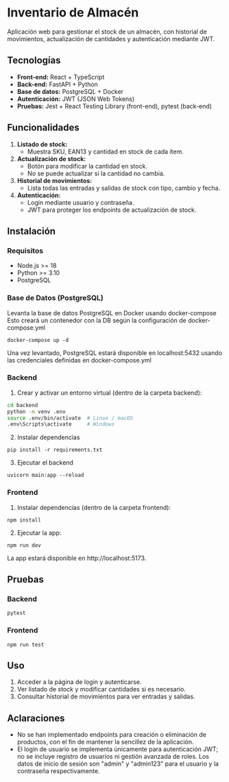 # Inventario de Almacén

Aplicación web para gestionar el stock de un almacén, con historial de movimientos, actualización de cantidades y autenticación mediante JWT.

## Tecnologías

- **Front-end:** React + TypeScript  
- **Back-end:** FastAPI + Python  
- **Base de datos:** PostgreSQL + Docker 
- **Autenticación:** JWT (JSON Web Tokens)  
- **Pruebas:** Jest + React Testing Library (front-end), pytest (back-end)  

## Funcionalidades

1. **Listado de stock:**  
   - Muestra SKU, EAN13 y cantidad en stock de cada ítem.
2. **Actualización de stock:**  
   - Botón para modificar la cantidad en stock.
   - No se puede actualizar si la cantidad no cambia.
3. **Historial de movimientos:**  
   - Lista todas las entradas y salidas de stock con tipo, cambio y fecha.
4. **Autenticación:**  
   - Login mediante usuario y contraseña.  
   - JWT para proteger los endpoints de actualización de stock.

## Instalación

### Requisitos

- Node.js >= 18  
- Python >= 3.10  
- PostgreSQL

### Base de Datos (PostgreSQL)
Levanta la base de datos PostgreSQL en Docker usando docker-compose
Esto creará un contenedor con la DB según la configuración de docker-compose.yml
```
docker-compose up -d
```

Una vez levantado, PostgreSQL estará disponible en localhost:5432 usando las credenciales definidas en docker-compose.yml


### Backend

1. Crear y activar un entorno virtual (dentro de la carpeta backend):

```bash
cd backend
python -m venv .env
source .env/bin/activate  # Linux / macOS
.env\Scripts\activate     # Windows
```

2. Instalar dependencias
```
pip install -r requirements.txt
```

3. Ejecutar el backend
```
uvicorn main:app --reload
```

### Frontend

1. Instalar dependencias (dentro de la carpeta frontend):
```
npm install
```

2. Ejecutar la app:
```
npm run dev
```

La app estará disponible en http://localhost:5173.

## Pruebas
### Backend
```
pytest
```

### Frontend
```
npm run test
```

## Uso

1. Acceder a la página de login y autenticarse.
2. Ver listado de stock y modificar cantidades si es necesario.
3. Consultar historial de movimientos para ver entradas y salidas.

## Aclaraciones

- No se han implementado endpoints para creación o eliminación de productos, con el fin de mantener la sencillez de la aplicación.  
- El login de usuario se implementa únicamente para autenticación JWT; no se incluye registro de usuarios ni gestión avanzada de roles. Los datos de inicio de sesión son "admin" y "admin123" para el usuario y la contraseña respectivamente.
